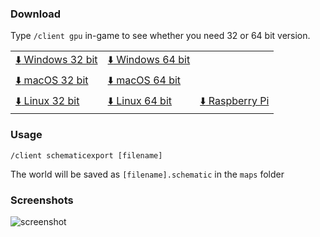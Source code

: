 ### Download
Type `/client gpu` in-game to see whether you need 32 or 64 bit version.

||||
|--|--|--|
[:arrow_down: Windows 32 bit](/SchematicExporter/bin/SchematicExporter_win32.dll?raw=true)|[:arrow_down: Windows 64 bit](/SchematicExporter/bin/SchematicExporter_win64.dll?raw=true)
[:arrow_down: macOS 32 bit](/SchematicExporter/bin/SchematicExporter_mac32.dylib?raw=true)|[:arrow_down: macOS 64 bit](/SchematicExporter/bin/SchematicExporter_mac64.dylib?raw=true)
[:arrow_down: Linux 32 bit](/SchematicExporter/bin/SchematicExporter_nix32.so?raw=true)|[:arrow_down: Linux 64 bit](/SchematicExporter/bin/SchematicExporter_nix64.so?raw=true)|[:arrow_down: Raspberry Pi](/SchematicExporter/bin/SchematicExporter_rpi.so?raw=true)

### Usage

`/client schematicexport [filename]`

The world will be saved as `[filename].schematic` in the `maps` folder

### Screenshots

![screenshot](https://user-images.githubusercontent.com/6509348/114267960-0954bf00-9a42-11eb-8b89-d5c5bbf52265.png)
